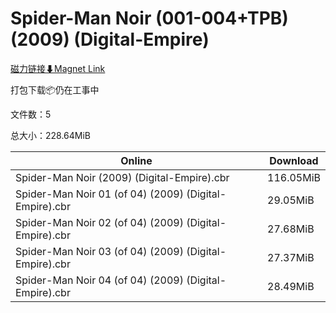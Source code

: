 # Spider-Man Noir (001-004+TPB) (2009) (Digital-Empire)

[磁力链接⬇Magnet Link](magnet:?xt=urn:btih:4b0f1500ef924db725d27904553bb712a8bc313c&dn=Spider-Man%20Noir%20%28001-004%2BTPB%29%20%282009%29%20%28Digital-Empire%29)

打包下载📦仍在工事中

文件数：5

总大小：228.64MiB

Online | Download
--- | ---
Spider-Man Noir (2009) (Digital-Empire).cbr | 116.05MiB
Spider-Man Noir 01 (of 04) (2009) (Digital-Empire).cbr | 29.05MiB
Spider-Man Noir 02 (of 04) (2009) (Digital-Empire).cbr | 27.68MiB
Spider-Man Noir 03 (of 04) (2009) (Digital-Empire).cbr | 27.37MiB
Spider-Man Noir 04 (of 04) (2009) (Digital-Empire).cbr | 28.49MiB